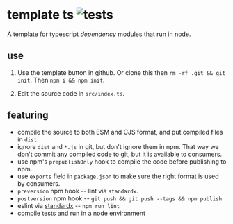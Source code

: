 # template ts ![tests](https://github.com/nichoth/template-ts/actions/workflows/nodejs.yml/badge.svg)

A template for typescript *dependency* modules that run in node.

## use

1. Use the template button in github. Or clone this then `rm -rf .git && git init`. Then `npm i && npm init`.

2. Edit the source code in `src/index.ts`.

## featuring

* compile the source to both ESM and CJS format, and put compiled files in `dist`.
* ignore `dist` and `*.js` in git, but don't ignore them in npm. That way we don't commit any compiled code to git, but it is available to consumers.
* use npm's `prepublishOnly` hook to compile the code before publishing to npm.
* use `exports` field in `package.json` to make sure the right format is used by consumers.
* `preversion` npm hook -- lint via `standardx`.
* `postversion` npm hook -- `git push && git push --tags && npm publish`
* eslint via [standardx](https://www.npmjs.com/package/standardx) -- `npm run lint`
* compile tests and run in a node environment
